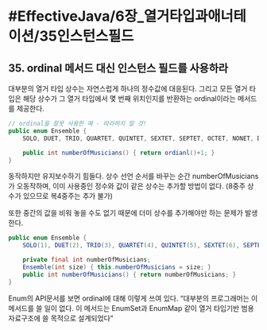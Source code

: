 # #EffectiveJava/6장_열거타입과애너테이션/35인스턴스필드

## 35. ordinal 메서드 대신 인스턴스 필드를 사용하라

대부분의 열거 타입 상수는 자연스럽게 하나의 정수값에 대응된다. 그리고 모든 열거 타입은 해당 상수가 그 열거 타입에서 몇 번째 위치인지를 반환하는 ordinal이라는 메서드를 제공한다.

```java
// ordinal을 잘못 사용한 예 - 따라하지 말 것!
public enum Ensemble {
	SOLO, DUET, TRIO, QUARTET, QUINTET, SEXTET, SEPTET, OCTET, NONET, DECTET;

	public int numberOfMusicians() { return ordianl()+1; }
}
```

동작하지만 유지보수하기 힘들다. 상수 선언 순서를 바꾸는 순간 numberOfMusicians가 오동작하며, 이미 사용중인 정수와 값이 같은 상수는 추가할 방법이 없다. (8중주 상수가 있으므로 복4중주는 추가 불가)

또한 중간의 값을 비워 놓을 수도 없기 때문에 더미 상수를 추가해야만 하는 문제가 발생한다.

```java
public enum Ensemble {
	SOLO(1), DUET(2), TRIO(3), QUARTET(4), QUINTET(5), SEXTET(6), SEPTET(7), OCTET(8), DOUBLE_QUARTET(8), NONET(9), DECTET(10), TRIPLE_QUARTET(12);

	private final int numberOfMusicians;
	Ensemble(int size) { this.numberOfMusicians = size; }
	public int numberOfMusicians() { return numberOfMusicians; }
}
```

Enum의 API문서를 보면 ordinal에 대해 이렇게 쓰여 있다. “대부분의 프로그래머는 이 메서드를 쓸 일이 없다. 이 메서드는 EnumSet과 EnumMap 같이 열거 타입기반 범용 자료구조에 쓸 목적으로 설계되었다”


